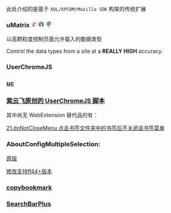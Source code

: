 此处介绍的是基于 `XUL/XPCOM/Mozilla SDK` 构架的传统扩展

### uMatrix ![](/assets/noncommercial.png) ![](/assets/open-source-icon.png) ![](/assets/earth-globe.png)

以高颗粒度控制页面允许载入的数据类型

Control the data types from a site at a **REALLY HIGH** accuracy.

### UserChromeJS

### [uc](https://addons.mozilla.org/firefox/addon/uc/)

### [紫云飞原创的 UserChromeJS 脚本](https://www.cnblogs.com/ziyunfei/archive/2011/11/25/2263756.html)

其中尚无 WebExtension 替代品的有：

[21.doNotCloseMenu 点击书签文件夹中的书签后不关闭该书签菜单](https://files.cnblogs.com/ziyunfei/doNotCloseMenu.uc.js)

### AboutConfigMultipleSelection:

[原版](https://github.com/ardiman/userChrome.js/blob/master/aboutconfigmultipleselection/AboutConfigMultipleSelection.uc.js)

[修改支持ff44+版本](https://www.firefox.net.cn/read-53212)

### [copybookmark](https://gist.githubusercontent.com/CnSimonChan/5479022/raw/c285570312666496634223cc7febcc706ab9465e/copybookmark.uc.js)

### [SearchBarPlus](https://www.firefox.net.cn/read-51186)
